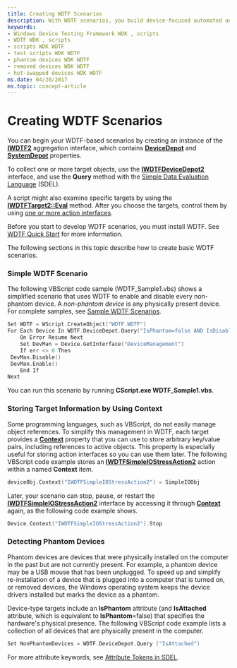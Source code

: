 ```yaml
---
title: Creating WDTF Scenarios
description: With WDTF scenarios, you build device-focused automated and customized test scenarios using the WDTF framework.
keywords:
- Windows Device Testing Framework WDK , scripts
- WDTF WDK , scripts
- scripts WDK WDTF
- test scripts WDK WDTF
- phantom devices WDK WDTF
- removed devices WDK WDTF
- hot-swapped devices WDK WDTF
ms.date: 04/20/2017
ms.topic: concept-article
---
```


# Creating WDTF Scenarios


You can begin your WDTF-based scenarios by creating an instance of the [**IWDTF2**](/windows-hardware/drivers/ddi/wdtf/nn-wdtf-iwdtf2) aggregation interface, which contains [**DeviceDepot**](/windows-hardware/drivers/ddi/wdtf/nf-wdtf-iwdtf2-get_devicedepot) and [**SystemDepot**](/windows-hardware/drivers/ddi/wdtf/nf-wdtf-iwdtf2-get_systemdepot) properties.

To collect one or more target objects, use the [**IWDTFDeviceDepot2**](/windows-hardware/drivers/ddi/wdtf/nn-wdtf-iwdtfdevicedepot2) interface, and use the **Query** method with the [Simple Data Evaluation Language](simple-data-evaluation-language-overview.md) (SDEL).

A script might also examine specific targets by using the [**IWDTFTarget2::Eval**](/windows-hardware/drivers/ddi/wdtf/nf-wdtf-iwdtftarget2-eval) method. After you choose the targets, control them by using [one or more action interfaces](controlling-targets.md).

Before you start to develop WDTF scenarios, you must install WDTF. See [WDTF Quick Start](wdtf-quick-start-.md) for more information.

The following sections in this topic describe how to create basic WDTF scenarios.

### Simple WDTF Scenario

The following VBScript code sample (WDTF\_Sample1.vbs) shows a simplified scenario that uses WDTF to enable and disable every non-phantom device. A *non-phantom device* is any physically present device. For complete samples, see [Sample WDTF Scenarios](sample-wdtf-scenarios.md).

```cpp
Set WDTF = WScript.CreateObject("WDTF.WDTF")
For Each Device In WDTF.DeviceDepot.Query("IsPhantom=false AND IsDisableable")
    On Error Resume Next
    Set DevMan = Device.GetInterface("DeviceManagement")
    If err <> 0 Then
 DevMan.Disable()
 DevMan.Enable()
    End If
Next
```

You can run this scenario by running **CScript.exe WDTF\_Sample1.vbs**.

### Storing Target Information by Using Context

Some programming languages, such as VBScript, do not easily manage object references. To simplify this management in WDTF, each target provides a [**Context**](/windows-hardware/drivers/ddi/wdtf/nf-wdtf-iwdtftarget2-put_context) property that you can use to store arbitrary key/value pairs, including references to active objects. This property is especially useful for storing action interfaces so you can use them later. The following VBScript code example stores an [**IWDTFSimpleIOStressAction2**](/windows-hardware/drivers/ddi/wdtfinterfaces/nn-wdtfinterfaces-iwdtfsimpleiostressaction2) action within a named **Context** item.

```cpp
deviceObj.Context("IWDTFSimpleIOStressAction2") = SimpleIOObj
```

Later, your scenario can stop, pause, or restart the [**IWDTFSimpleIOStressAction2**](/windows-hardware/drivers/ddi/wdtfinterfaces/nn-wdtfinterfaces-iwdtfsimpleiostressaction2) interface by accessing it through [**Context**](/windows-hardware/drivers/ddi/wdtf/nf-wdtf-iwdtftarget2-put_context) again, as the following code example shows.

```cpp
Device.Context("IWDTFSimpleIOStressAction2").Stop
```

### Detecting Phantom Devices

Phantom devices are devices that were physically installed on the computer in the past but are not currently present. For example, a phantom device may be a USB mouse that has been unplugged. To speed up and simplify re-installation of a device that is plugged into a computer that is turned on, or removed devices, the Windows operating system keeps the device drivers installed but marks the device as a phantom.

Device-type targets include an **IsPhantom** attribute (and **IsAttached** attribute, which is equivalent to **IsPhantom**=false) that specifies the hardware's physical presence. The following VBScript code example lists a collection of all devices that are physically present in the computer.

```cpp
Set NonPhantomDevices = WDTF.DeviceDepot.Query ("IsAttached")
```

For more attribute keywords, see [Attribute Tokens in SDEL](attribute-tokens-in-sdel.md).
